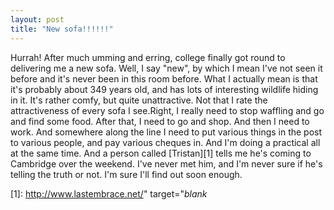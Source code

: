 ```yaml
---
layout: post
title: "New sofa!!!!!!"
---
```

Hurrah! After much umming and erring, college finally got round to delivering
me a new sofa. Well, I say "new", by which I mean I've not seen it before and
it's never been in this room before. What I actually mean is that it's
probably about 349 years old, and has lots of interesting wildlife hiding in
it. It's rather comfy, but quite unattractive. Not that I rate the
attractiveness of every sofa I see.Right, I really need to stop waffling and
go and find some food. After that, I need to go and shop. And then I need to
work. And somewhere along the line I need to put various things in the post to
various people, and pay various cheques in. And I'm doing a practical all at
the same time. And a person called [Tristan][1] tells me he's coming to
Cambridge over the weekend. I've never met him, and I'm never sure if he's
telling the truth or not. I'm sure I'll find out soon enough.

   [1]: http://www.lastembrace.net/" target="_blank_

